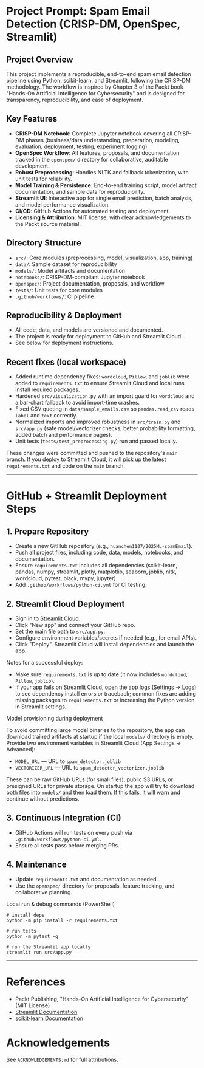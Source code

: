 # Project Prompt: Spam Email Detection (CRISP-DM, OpenSpec, Streamlit)

## Project Overview
This project implements a reproducible, end-to-end spam email detection pipeline using Python, scikit-learn, and Streamlit, following the CRISP-DM methodology. The workflow is inspired by Chapter 3 of the Packt book "Hands-On Artificial Intelligence for Cybersecurity" and is designed for transparency, reproducibility, and ease of deployment.

## Key Features
- **CRISP-DM Notebook**: Complete Jupyter notebook covering all CRISP-DM phases (business/data understanding, preparation, modeling, evaluation, deployment, testing, experiment logging).
- **OpenSpec Workflow**: All features, proposals, and documentation tracked in the `openspec/` directory for collaborative, auditable development.
- **Robust Preprocessing**: Handles NLTK and fallback tokenization, with unit tests for reliability.
- **Model Training & Persistence**: End-to-end training script, model artifact documentation, and sample data for reproducibility.
- **Streamlit UI**: Interactive app for single email prediction, batch analysis, and model performance visualization.
- **CI/CD**: GitHub Actions for automated testing and deployment.
- **Licensing & Attribution**: MIT license, with clear acknowledgements to the Packt source material.

## Directory Structure
- `src/`: Core modules (preprocessing, model, visualization, app, training)
- `data/`: Sample dataset for reproducibility
- `models/`: Model artifacts and documentation
- `notebooks/`: CRISP-DM-compliant Jupyter notebook
- `openspec/`: Project documentation, proposals, and workflow
- `tests/`: Unit tests for core modules
- `.github/workflows/`: CI pipeline

## Reproducibility & Deployment
- All code, data, and models are versioned and documented.
- The project is ready for deployment to GitHub and Streamlit Cloud.
- See below for deployment instructions.

## Recent fixes (local workspace)
- Added runtime dependency fixes: `wordcloud`, `Pillow`, and `joblib` were added to `requirements.txt` to ensure Streamlit Cloud and local runs install required packages.
- Hardened `src/visualization.py` with an import guard for `wordcloud` and a bar-chart fallback to avoid import-time crashes.
- Fixed CSV quoting in `data/sample_emails.csv` so `pandas.read_csv` reads `label` and `text` correctly.
- Normalized imports and improved robustness in `src/train.py` and `src/app.py` (safe model/vectorizer checks, better probability formatting, added batch and performance pages).
- Unit tests (`tests/test_preprocessing.py`) run and passed locally.

These changes were committed and pushed to the repository's `main` branch. If you deploy to Streamlit Cloud, it will pick up the latest `requirements.txt` and code on the `main` branch.

---

# GitHub + Streamlit Deployment Steps

## 1. Prepare Repository
- Create a new GitHub repository (e.g., `huanchen1107/2025ML-spamEmail`).
- Push all project files, including code, data, models, notebooks, and documentation.
- Ensure `requirements.txt` includes all dependencies (scikit-learn, pandas, numpy, streamlit, plotly, matplotlib, seaborn, joblib, nltk, wordcloud, pytest, black, mypy, jupyter).
- Add `.github/workflows/python-ci.yml` for CI testing.

## 2. Streamlit Cloud Deployment
- Sign in to [Streamlit Cloud](https://streamlit.io/cloud).
- Click "New app" and connect your GitHub repo.
- Set the main file path to `src/app.py`.
- Configure environment variables/secrets if needed (e.g., for email APIs).
- Click "Deploy". Streamlit Cloud will install dependencies and launch the app.

Notes for a successful deploy:
- Make sure `requirements.txt` is up to date (it now includes `wordcloud`, `Pillow`, `joblib`).
- If your app fails on Streamlit Cloud, open the app logs (Settings → Logs) to see dependency install errors or traceback; common fixes are adding missing packages to `requirements.txt` or increasing the Python version in Streamlit settings.

Model provisioning during deployment

To avoid committing large model binaries to the repository, the app can download trained artifacts at startup if the local `models/` directory is empty. Provide two environment variables in Streamlit Cloud (App Settings → Advanced):

- `MODEL_URL` — URL to `spam_detector.joblib`
- `VECTORIZER_URL` — URL to `spam_detector_vectorizer.joblib`

These can be raw GitHub URLs (for small files), public S3 URLs, or presigned URLs for private storage. On startup the app will try to download both files into `models/` and then load them. If this fails, it will warn and continue without predictions.

## 3. Continuous Integration (CI)
- GitHub Actions will run tests on every push via `.github/workflows/python-ci.yml`.
- Ensure all tests pass before merging PRs.

## 4. Maintenance
- Update `requirements.txt` and documentation as needed.
- Use the `openspec/` directory for proposals, feature tracking, and collaborative planning.

Local run & debug commands (PowerShell)
```pwsh
# install deps
python -m pip install -r requirements.txt

# run tests
python -m pytest -q

# run the Streamlit app locally
streamlit run src/app.py
```

---

# References
- Packt Publishing, "Hands-On Artificial Intelligence for Cybersecurity" (MIT License)
- [Streamlit Documentation](https://docs.streamlit.io/)
- [scikit-learn Documentation](https://scikit-learn.org/)

# Acknowledgements
See `ACKNOWLEDGEMENTS.md` for full attributions.
